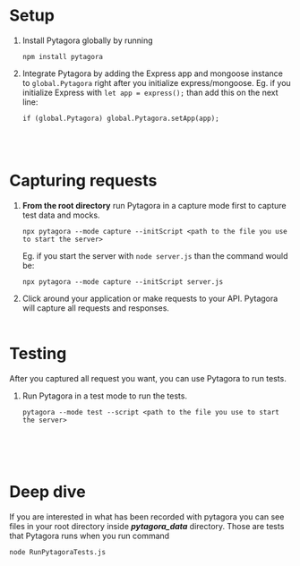 <h1>Setup</h1>

1. Install Pytagora globally by running
   ```
   npm install pytagora
   ```
2. Integrate Pytagora by adding the Express app and mongoose instance to `global.Pytagora` right after you initialize express/mongoose. Eg. if you initialize Express with `let app = express();` than add this on the next line:
    ```
    if (global.Pytagora) global.Pytagora.setApp(app);
   ```
   <br><br>
<h1>Capturing requests</h1>

1. <b>From the root directory</b> run Pytagora in a capture mode first to capture test data and mocks.
      ```
      npx pytagora --mode capture --initScript <path to the file you use to start the server>
      ```
   Eg. if you start the server with `node server.js` than the command would be:
      ```
      npx pytagora --mode capture --initScript server.js
      ```
2. Click around your application or make requests to your API. Pytagora will capture all requests and responses.
<br><br>
<h1>Testing</h1>
After you captured all request you want, you can use Pytagora to run tests.

1. Run Pytagora in a test mode to run the tests.
      ```
      pytagora --mode test --script <path to the file you use to start the server>
      ```
<br><br><br>
<h1>Deep dive</h1>
If you are interested in what has been recorded with pytagora
you can see files in your root directory inside <strong><i>pytagora_data</i></strong> directory.
Those are tests that Pytagora runs when you run command

```
node RunPytagoraTests.js
```
